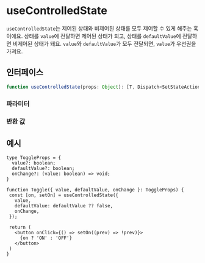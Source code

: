 # useControlledState

`useControlledState`는 제어된 상태와 비제어된 상태를 모두 제어할 수 있게 해주는 훅이에요. 상태를 `value`에 전달하면 제어된 상태가 되고, 상태를 `defaultValue`에 전달하면 비제어된 상태가 돼요. `value`와 `defaultValue`가 모두 전달되면, `value`가 우선권을 가져요.

## 인터페이스

```ts
function useControlledState(props: Object): [T, Dispatch<SetStateAction<T>>];
```

### 파라미터

<Interface
  required
  name="props"
  type="Object"
  description=""
  :nested="[
    {
      name: 'props.value',
      type: 'T',
      required: false,
      description: '상태의 값이에요.',
    },
    {
      name: 'props.defaultValue',
      type: 'T',
      required: false,
      description: '상태의 기본 값이에요.',
    },
    {
      name: 'props.onChange',
      type: '(value: T) => void',
      required: false,
      description:
        '상태가 변경될 때 호출되는 콜백 함수예요.',
    },
    {
      name: 'props.equalityFn',
      type: '(prev: T, next: T) => boolean',
      required: false,
      description:
        '이전 값과 다음 값을 비교하는 데 사용되는 함수예요.',
    },
  ]"
/>

### 반환 값

<Interface
  name=""
  type="[T, Dispatch<SetStateAction<T>>]"
  description="상태와 설정 함수예요."
/>

## 예시

```tsx
type ToggleProps = {
  value?: boolean;
  defaultValue?: boolean;
  onChange?: (value: boolean) => void;
}

function Toggle({ value, defaultValue, onChange }: ToggleProps) {
 const [on, setOn] = useControlledState({
   value,
   defaultValue: defaultValue ?? false,
   onChange,
 });

 return (
   <button onClick={() => setOn((prev) => !prev)}>
     {on ? 'ON' : 'OFF'}
   </button>
 )
}
```

